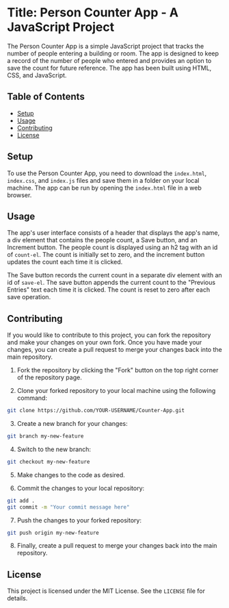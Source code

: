 # Title: Person Counter App - A JavaScript Project

The Person Counter App is a simple JavaScript project that tracks the number of people entering a building or room. The app is designed to keep a record of the number of people who entered and provides an option to save the count for future reference. The app has been built using HTML, CSS, and JavaScript.

## Table of Contents

- [Setup](#setup)
- [Usage](#usage)
- [Contributing](#contributing)
- [License](#license)

## Setup

To use the Person Counter App, you need to download the `index.html`, `index.css`, and `index.js` files and save them in a folder on your local machine. The app can be run by opening the `index.html` file in a web browser.

## Usage

The app's user interface consists of a header that displays the app's name, a div element that contains the people count, a Save button, and an Increment button. The people count is displayed using an h2 tag with an id of `count-el`. The count is initially set to zero, and the increment button updates the count each time it is clicked.

The Save button records the current count in a separate div element with an id of `save-el`. The save button appends the current count to the "Previous Entries" text each time it is clicked. The count is reset to zero after each save operation.

## Contributing

If you would like to contribute to this project, you can fork the repository and make your changes on your own fork. Once you have made your changes, you can create a pull request to merge your changes back into the main repository.

1. Fork the repository by clicking the "Fork" button on the top right corner of the repository page.

2. Clone your forked repository to your local machine using the following command:
```bash 
git clone https://github.com/YOUR-USERNAME/Counter-App.git
```

3. Create a new branch for your changes:
```bash 
git branch my-new-feature
```

4. Switch to the new branch:
```bash 
git checkout my-new-feature
```

5. Make changes to the code as desired.

6. Commit the changes to your local repository:
```bash 
git add .
git commit -m "Your commit message here"
```

7. Push the changes to your forked repository:
```bash 
git push origin my-new-feature
```

8. Finally, create a pull request to merge your changes back into the main repository.
## License

This project is licensed under the MIT License. See the `LICENSE` file for details.
